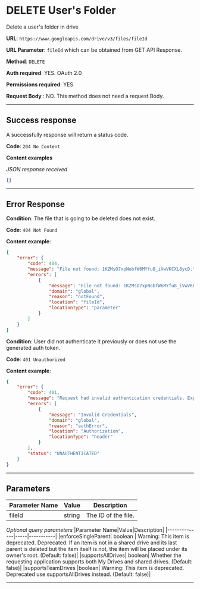 # DELETE User's Folder

Delete a user's folder in drive

**URL**: ```https://www.googleapis.com/drive/v3/files/fileId```

**URL Parameter**: ```fileId``` which can be obtained from GET API Response.

**Method**: ```DELETE```

**Auth required**: YES. OAuth 2.0

**Permissions required**: YES

**Request Body** : NO. This method does not need a request Body.

-----------

## Success response

A successfully response will return a status code. 

**Code**: ```204 No Content```

**Content examples**

*JSON response received*
```json
{}
```

-----------

## Error Response

**Condition**: The file that is going to be deleted does not exist.

**Code**: ```404 Not Found```

**Content example**:

```json
{
    "error": {
        "code": 404,
        "message": "File not found: 1KZMsO7xpNobfW6MYfu8_iVwVKCXL8ycD.",
        "errors": [
            {
                "message": "File not found: 1KZMsO7xpNobfW6MYfu8_iVwVKCXL8ycD.",
                "domain": "global",
                "reason": "notFound",
                "location": "fileId",
                "locationType": "parameter"
            }
        ]
    }
}
```

**Condition**: User did not authenticate it previously or does not use the generated auth token.

**Code**: ```401 Unauthorized```

**Content example**:

```json
{
    "error": {
        "code": 401,
        "message": "Request had invalid authentication credentials. Expected OAuth 2 access token, login cookie or other valid authentication credential. See https://developers.google.com/identity/sign-in/web/devconsole-project.",
        "errors": [
            {
                "message": "Invalid Credentials",
                "domain": "global",
                "reason": "authError",
                "location": "Authorization",
                "locationType": "header"
            }
        ],
        "status": "UNAUTHENTICATED"
    }
}
```

-----------

## Parameters
|Parameter Name|Value|Description|
|--------------|-----|-----------|
|fileId|string|The ID of the file.|

*Optional query parameters*
|Parameter Name|Value|Description|
|--------------|-----|-----------|
|enforceSingleParent|	boolean	| Warning: This item is deprecated. Deprecated. If an item is not in a shared drive and its last parent is deleted but the item itself is not, the item will be placed under its owner's root. (Default: false)|
|supportsAllDrives|	boolean|	Whether the requesting application supports both My Drives and shared drives. (Default: false)|
|supportsTeamDrives	|boolean| Warning: This item is deprecated. Deprecated use supportsAllDrives instead. (Default: false)|

-----------
